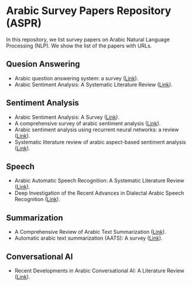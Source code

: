 # Arabic Survey Papers Repository (ASPR)
In this repository, we list survey papers on Arabic Natural Language Processing (NLP). We show the list of the papers with URLs.

## Quesion Answering
 - Arabic question answering system: a survey ([Link](https://link.springer.com/article/10.1007/s10462-021-10031-1)).
 - Arabic Sentiment Analysis: A Systematic Literature Review
   ([Link](https://www.hindawi.com/journals/acisc/2020/7403128/)).
   
## Sentiment Analysis
- Arabic Sentiment Analysis: A Survey ([Link](https://www.proquest.com/docview/2656539777?pq-origsite=gscholar&fromopenview=true)).
- A comprehensive survey of arabic sentiment analysis ([Link](https://www.sciencedirect.com/science/article/abs/pii/S0306457316306689)).
- Arabic sentiment analysis using recurrent neural networks: a review ([Link](https://link.springer.com/article/10.1007/s10462-021-09989-9)).
- Systematic literature review of arabic aspect-based sentiment analysis ([Link](https://www.sciencedirect.com/science/article/pii/S1319157822002282?via%3Dihub)).

## Speech
- Arabic Automatic Speech Recognition: A Systematic Literature Review ([Link](https://www.mdpi.com/2076-3417/12/17/8898)).
- Deep Investigation of the Recent Advances in Dialectal Arabic Speech Recognition ([Link](https://ieeexplore.ieee.org/document/9780142)).

## Summarization
- A Comprehensive Review of Arabic Text Summarization ([Link](https://ieeexplore.ieee.org/document/9745159)).
- Automatic arabic text summarization (AATS): A survey ([Link](https://content.iospress.com/articles/journal-of-intelligent-and-fuzzy-systems/ifs213589)).

## Conversational AI
- Recent Developments in Arabic Conversational AI: A Literature Review ([Link](https://ieeexplore.ieee.org/document/9723043)).
